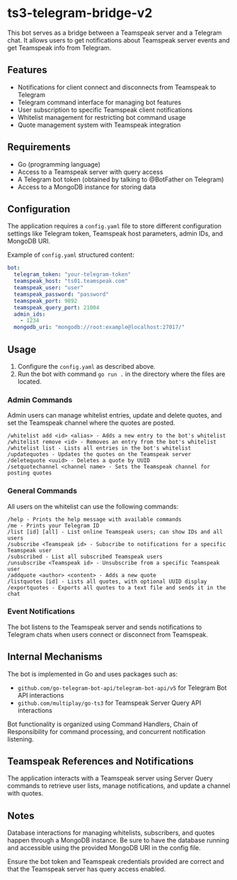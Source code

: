 # ts3-telegram-bridge-v2

This bot serves as a bridge between a Teamspeak server and a Telegram chat. It allows users to get notifications about Teamspeak server events and get Teamspeak info from Telegram.

## Features

- Notifications for client connect and disconnects from Teamspeak to Telegram
- Telegram command interface for managing bot features
- User subscription to specific Teamspeak client notifications
- Whitelist management for restricting bot command usage
- Quote management system with Teamspeak integration

## Requirements

- Go (programming language)
- Access to a Teamspeak server with query access
- A Telegram bot token (obtained by talking to @BotFather on Telegram)
- Access to a MongoDB instance for storing data

## Configuration

The application requires a `config.yaml` file to store different configuration settings like Telegram token, Teamspeak host parameters, admin IDs, and MongoDB URI.

Example of `config.yaml` structured content:

```yaml
bot:
  telegram_token: "your-telegram-token"
  teamspeak_host: "ts01.teamspeak.com"
  teamspeak_user: "user"
  teamspeak_password: "password"
  teamspeak_port: 9892
  teamspeak_query_port: 21004
  admin_ids:
    - 1234
  mongodb_uri: "mongodb://root:example@localhost:27017/"
```

## Usage

1. Configure the `config.yaml` as described above.
2. Run the bot with command `go run .` in the directory where the files are located.

### Admin Commands

Admin users can manage whitelist entries, update and delete quotes, and set the Teamspeak channel where the quotes are posted.

```
/whitelist add <id> <alias> - Adds a new entry to the bot's whitelist
/whitelist remove <id> - Removes an entry from the bot's whitelist
/whitelist list - Lists all entries in the bot's whitelist
/updatequotes - Updates the quotes on the Teamspeak server
/deletequote <uuid> - Deletes a quote by UUID
/setquotechannel <channel name> - Sets the Teamspeak channel for posting quotes
```

### General Commands

All users on the whitelist can use the following commands:

```
/help - Prints the help message with available commands
/me - Prints your Telegram ID
/list [id] [all] - List online Teamspeak users; can show IDs and all users
/subscribe <Teamspeak id> - Subscribe to notifications for a specific Teamspeak user
/subscribed - List all subscribed Teamspeak users
/unsubscribe <Teamspeak id> - Unsubscribe from a specific Teamspeak user
/addquote <author> <content> - Adds a new quote
/listquotes [id] - Lists all quotes, with optional UUID display
/exportquotes - Exports all quotes to a text file and sends it in the chat
```

### Event Notifications

The bot listens to the Teamspeak server and sends notifications to Telegram chats when users connect or disconnect from Teamspeak.

## Internal Mechanisms

The bot is implemented in Go and uses packages such as:

- `github.com/go-telegram-bot-api/telegram-bot-api/v5` for Telegram Bot API interactions
- `github.com/multiplay/go-ts3` for Teamspeak Server Query API interactions

Bot functionality is organized using Command Handlers, Chain of Responsibility for command processing, and concurrent notification listening.

## Teamspeak References and Notifications

The application interacts with a Teamspeak server using Server Query commands to retrieve user lists, manage notifications, and update a channel with quotes.

## Notes

Database interactions for managing whitelists, subscribers, and quotes happen through a MongoDB instance. Be sure to have the database running and accessible using the provided MongoDB URI in the config file.

Ensure the bot token and Teamspeak credentials provided are correct and that the Teamspeak server has query access enabled.
